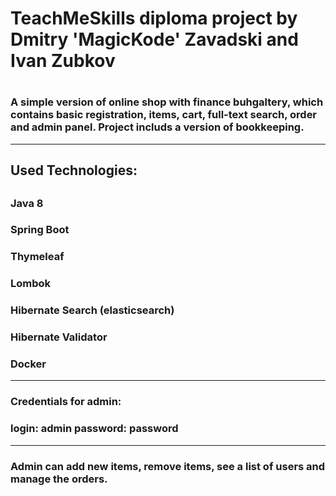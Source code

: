 <h1>TeachMeSkills diploma project by Dmitry 'MagicKode' Zavadski and Ivan Zubkov<h1>

### A simple version of online shop with finance buhgaltery, which contains basic registration, items, cart, full-text search, order and admin panel. Project includs a version of bookkeeping. 
---

### <h2>Used Technologies:<h2>
### Java 8
### Spring Boot
### Thymeleaf
### Lombok
### Hibernate Search (elasticsearch)
### Hibernate Validator
### Docker

---

### Credentials for admin: 
### **login: admin    password: password**
---

### Admin can add new items, remove items, see a list of users and manage the orders.
